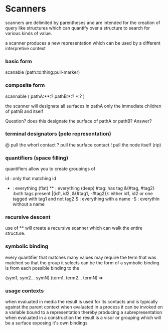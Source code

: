 # Scanners 

scanners are delimited by parentheses and are intended for the creation of query like structures which can quantify over a structure to search for various kinds of value.

a scanner produces a new representation which can be used by a different interpretive context

### basic form

scanable (path:to:thing:pull-marker)

### composite form

scannable (
    pathA:**:?
    pathB:*:?
    *:?
)

the scanner will designate all surfaces in pathA only the immediate children of pathB and itself

Question? does this designate the surface of pathA or pathB? 
Answer?

### terminal designators (pole representation)

@ pull the whorl contact 
? pull the surface contact 
! pull the node itself (rip)

### quantifiers (space filling)
quantifiers allow you to create groupings of

id : only that matching id
*  :  everything (flat)
** : everything (deep)
#tag: has tag 
&{#tag, #tag2} :both tags present
|{id1, id2, &{#tag1, -#tag2}}: either id1, id2 or one tagged with tag1 and not tag2
$  : everything with a name
-S : everythin without a name

### recursive descent

use of ** will create a recursive scanner which can walk the entire structure. 

### symbolic binding

every quantifier that matches many values may require the term that was matched so that the group it selects can be 
the form of a symbolic binding is from each possible binding to the 

(sym1, sym2... symN)
(term1, term2... termN) => 

### usage contexts

when evaluated in media the result is used for its contacts and is typically against the parent context
when evaluated in a process it can be invoked on a variable bound to a representation thereby producing a subrepresentation
when evaluated in a construction the result is a visor or grouping which will be a surface exposing it's own bindings
